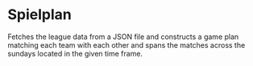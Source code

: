 # Spielplan

Fetches the league data from a JSON file and constructs a game plan matching each team with each other and spans the matches across the sundays located in the given time frame.
